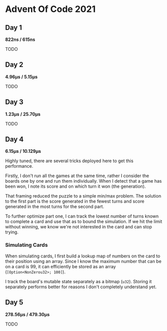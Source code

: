 # Advent Of Code 2021

## Day 1

**822ns / 615ns**

TODO

## Day 2

**4.96µs / 5.15µs**

TODO

## Day 3

**1.23µs / 25.70µs**

TODO

## Day 4

**6.15µs / 10.129µs**

Highly tuned, there are several tricks deployed here to get this
performance.

Firstly, I don't run all the games at the same time, rather I consider
the boards one by one and run them individually. When I detect that a
game has been won, I note its score and on which turn it won (the
generation).

That framing reduced the puzzle to a simple min/max problem. The
solution to the first part is the score generated in the fewest turns
and score generated in the most turns for the second part.

To further optimize part one, I can track the lowest number of turns
known to complete a card and use that as to bound the simulation. If
we hit the limit without winning, we know we're not interested in the
card and can stop trying.

### Simulating Cards

When simulating cards, I first build a lookup map of numbers on the
card to their position using an array. Since I know the maximum number
that can be on a card is 99, it can efficiently be stored as an array
(`[Option<NonZerou32>; 100]`).

I track the board's mutable state separately as a bitmap
(`u32`). Storing it separately performs better for reasons I don't
completely understand yet.

## Day 5

**278.56µs / 479.30µs**

TODO
